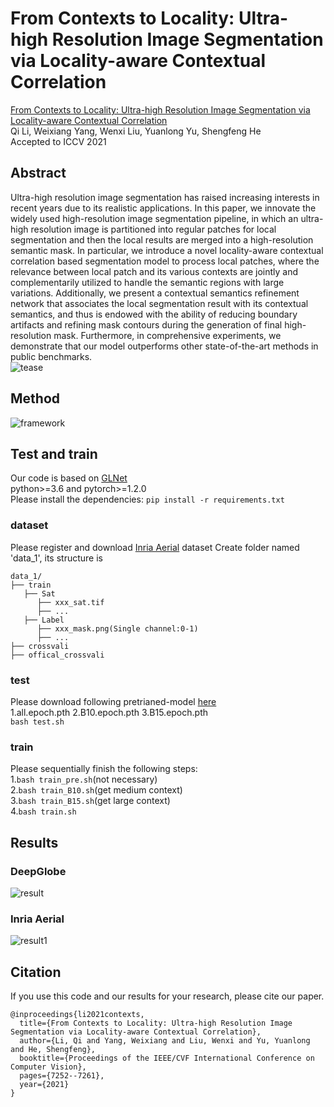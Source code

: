 # From Contexts to Locality: Ultra-high Resolution Image Segmentation via Locality-aware Contextual Correlation
[From Contexts to Locality: Ultra-high Resolution Image Segmentation via Locality-aware Contextual Correlation](https://openaccess.thecvf.com/content/ICCV2021/papers/Li_From_Contexts_to_Locality_Ultra-High_Resolution_Image_Segmentation_via_Locality-Aware_ICCV_2021_paper.pdf)  
Qi Li, Weixiang Yang, Wenxi Liu, Yuanlong Yu, Shengfeng He  
Accepted to ICCV 2021
## Abstract
Ultra-high resolution image segmentation has raised increasing interests in recent years due to its realistic applications. In this paper, we innovate the widely used high-resolution image segmentation pipeline, in which an ultra-high resolution image is partitioned into regular patches for local segmentation and then the local results are merged into a high-resolution semantic mask. In particular, we introduce a novel locality-aware contextual correlation based segmentation model to process local patches, where the relevance between local patch and its various contexts are jointly and complementarily utilized to handle the semantic regions with large variations. Additionally, we present a contextual semantics refinement network that associates the local segmentation result with its contextual semantics, and thus is endowed with the ability of reducing boundary artifacts and refining mask contours during the generation of final high-resolution mask. Furthermore, in comprehensive experiments, we demonstrate that our model outperforms other state-of-the-art methods in public benchmarks.   
![tease](https://github.com/liqiokkk/FCtL/blob/main/img/tease.png)  
## Method
![framework](https://github.com/liqiokkk/FCtL/blob/main/img/framework.png)

## Test and train
Our code is based on [GLNet](https://github.com/VITA-Group/GLNet)  
python>=3.6 and pytorch>=1.2.0  
Please install the dependencies: `pip install -r requirements.txt`
### dataset
Please register and download [Inria Aerial](https://project.inria.fr/aerialimagelabeling/) dataset
Create folder named 'data_1', its structure is  
```
data_1/
├── train
   ├── Sat
      ├── xxx_sat.tif
      ├── ...
   ├── Label
      ├── xxx_mask.png(Single channel:0-1)
      ├── ...
├── crossvali
├── offical_crossvali
```
### test
Please download following pretrianed-model [here](https://drive.google.com/drive/folders/1gOOUsHXRe_QNzc3F2DD1g1KO4T7KKETq?usp=sharing)  
1.all.epoch.pth  2.B10.epoch.pth  3.B15.epoch.pth  
`bash test.sh`  
### train
Please sequentially finish the following steps:   
1.`bash train_pre.sh`(not necessary)  
2.`bash train_B10.sh`(get medium context)  
3.`bash train_B15.sh`(get large context)  
4.`bash train.sh`  
## Results
### DeepGlobe
![result](https://github.com/liqiokkk/FCtL/blob/main/img/result.png)
### Inria Aerial  
![result1](https://github.com/liqiokkk/FCtL/blob/main/img/result1.png)
## Citation
If you use this code and our results for your research, please cite our paper.
```
@inproceedings{li2021contexts,
  title={From Contexts to Locality: Ultra-high Resolution Image Segmentation via Locality-aware Contextual Correlation},
  author={Li, Qi and Yang, Weixiang and Liu, Wenxi and Yu, Yuanlong and He, Shengfeng},
  booktitle={Proceedings of the IEEE/CVF International Conference on Computer Vision},
  pages={7252--7261},
  year={2021}
}
```
